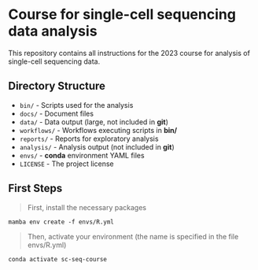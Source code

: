 # Course for single-cell sequencing data analysis

This repository contains all instructions for the 2023 course for analysis of single-cell sequencing data.

## Directory Structure

* `bin/` - Scripts used for the analysis
* `docs/` - Document files
* `data/` - Data output (large, not included in **git**)
* `workflows/` - Workflows executing scripts in **bin/**
* `reports/` - Reports for exploratory analysis
* `analysis/` - Analysis output (not included in **git**)
* `envs/` - **conda** environment YAML files
* `LICENSE` - The project license

## First Steps
> First, install the necessary packages
```
mamba env create -f envs/R.yml
```
> Then, activate your environment (the name is specified in the file envs/R.yml)
```
conda activate sc-seq-course
```
